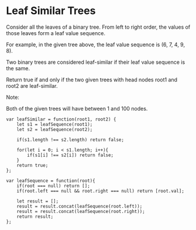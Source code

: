 # Leaf Similar Trees

Consider all the leaves of a binary tree.  From left to right order, the values of those leaves form a leaf value sequence.

For example, in the given tree above, the leaf value sequence is (6, 7, 4, 9, 8).

Two binary trees are considered leaf-similar if their leaf value sequence is the same.

Return true if and only if the two given trees with head nodes root1 and root2 are leaf-similar.

Note:

Both of the given trees will have between 1 and 100 nodes.

```
var leafSimilar = function(root1, root2) {
    let s1 = leafSequence(root1);
    let s2 = leafSequence(root2);

    if(s1.length !== s2.length) return false;

    for(let i = 0; i < s1.length; i++){
        if(s1[i] !== s2[i]) return false;
    }
    return true;
};

var leafSequence = function(root){
    if(root === null) return [];
    if(root.left === null && root.right === null) return [root.val];

    let result = [];
    result = result.concat(leafSequence(root.left));
    result = result.concat(leafSequence(root.right));
    return result;
};
```
